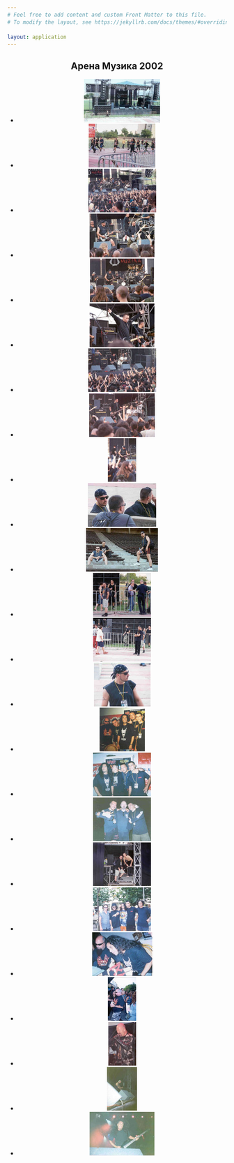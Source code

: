 ```yaml
---
# Feel free to add content and custom Front Matter to this file.
# To modify the layout, see https://jekyllrb.com/docs/themes/#overriding-theme-defaults

layout: application
---
```


<article class='gallery'>
  <header>
    <h2 class='title'>Арена Музика 2002</h2>
    <ul>
      <li>
        <a href="/uploads/gallery/arena_muzika_2002/sofia2002_01.jpg" class="lightbox" rel="lightbox"><img alt="Medium_sofia2002_01" src="/uploads/gallery/arena_muzika_2002/medium_sofia2002_01.jpg" /></a>
      </li>
      <li>
        <a href="/uploads/gallery/arena_muzika_2002/sofia2002_02.jpg" class="lightbox" rel="lightbox"><img alt="Medium_sofia2002_02" src="/uploads/gallery/arena_muzika_2002/medium_sofia2002_02.jpg" /></a>
      </li>
      <li>
        <a href="/uploads/gallery/arena_muzika_2002/sofia2002_03.jpg" class="lightbox" rel="lightbox"><img alt="Medium_sofia2002_03" src="/uploads/gallery/arena_muzika_2002/medium_sofia2002_03.jpg" /></a>
      </li>
      <li>
        <a href="/uploads/gallery/arena_muzika_2002/sofia2002_04.jpg" class="lightbox" rel="lightbox"><img alt="Medium_sofia2002_04" src="/uploads/gallery/arena_muzika_2002/medium_sofia2002_04.jpg" /></a>
      </li>
      <li>
        <a href="/uploads/gallery/arena_muzika_2002/sofia2002_05.jpg" class="lightbox" rel="lightbox"><img alt="Medium_sofia2002_05" src="/uploads/gallery/arena_muzika_2002/medium_sofia2002_05.jpg" /></a>
      </li>
      <li>
        <a href="/uploads/gallery/arena_muzika_2002/sofia2002_06.jpg" class="lightbox" rel="lightbox"><img alt="Medium_sofia2002_06" src="/uploads/gallery/arena_muzika_2002/medium_sofia2002_06.jpg" /></a>
      </li>
      <li>
        <a href="/uploads/gallery/arena_muzika_2002/sofia2002_07.jpg" class="lightbox" rel="lightbox"><img alt="Medium_sofia2002_07" src="/uploads/gallery/arena_muzika_2002/medium_sofia2002_07.jpg" /></a>
      </li>
      <li>
        <a href="/uploads/gallery/arena_muzika_2002/sofia2002_08.jpg" class="lightbox" rel="lightbox"><img alt="Medium_sofia2002_08" src="/uploads/gallery/arena_muzika_2002/medium_sofia2002_08.jpg" /></a>
      </li>
      <li>
        <a href="/uploads/gallery/arena_muzika_2002/sofia2002_09.jpg" class="lightbox" rel="lightbox"><img alt="Medium_sofia2002_09" src="/uploads/gallery/arena_muzika_2002/medium_sofia2002_09.jpg" /></a>
      </li>
      <li>
        <a href="/uploads/gallery/arena_muzika_2002/sofia2002_10.jpg" class="lightbox" rel="lightbox"><img alt="Medium_sofia2002_10" src="/uploads/gallery/arena_muzika_2002/medium_sofia2002_10.jpg" /></a>
      </li>
      <li>
        <a href="/uploads/gallery/arena_muzika_2002/sofia2002_11.jpg" class="lightbox" rel="lightbox"><img alt="Medium_sofia2002_11" src="/uploads/gallery/arena_muzika_2002/medium_sofia2002_11.jpg" /></a>
      </li>
      <li>
        <a href="/uploads/gallery/arena_muzika_2002/sofia2002_12.jpg" class="lightbox" rel="lightbox"><img alt="Medium_sofia2002_12" src="/uploads/gallery/arena_muzika_2002/medium_sofia2002_12.jpg" /></a>
      </li>
      <li>
        <a href="/uploads/gallery/arena_muzika_2002/sofia2002_13.jpg" class="lightbox" rel="lightbox"><img alt="Medium_sofia2002_13" src="/uploads/gallery/arena_muzika_2002/medium_sofia2002_13.jpg" /></a>
      </li>
      <li>
        <a href="/uploads/gallery/arena_muzika_2002/sofia2002_14.jpg" class="lightbox" rel="lightbox"><img alt="Medium_sofia2002_14" src="/uploads/gallery/arena_muzika_2002/medium_sofia2002_14.jpg" /></a>
      </li>
      <li>
        <a href="/uploads/gallery/arena_muzika_2002/sofia2002_15.jpg" class="lightbox" rel="lightbox"><img alt="Medium_sofia2002_15" src="/uploads/gallery/arena_muzika_2002/medium_sofia2002_15.jpg" /></a>
      </li>
      <li>
        <a href="/uploads/gallery/arena_muzika_2002/sofia2002_16.jpg" class="lightbox" rel="lightbox"><img alt="Medium_sofia2002_16" src="/uploads/gallery/arena_muzika_2002/medium_sofia2002_16.jpg" /></a>
      </li>
      <li>
        <a href="/uploads/gallery/arena_muzika_2002/sofia2002_17.jpg" class="lightbox" rel="lightbox"><img alt="Medium_sofia2002_17" src="/uploads/gallery/arena_muzika_2002/medium_sofia2002_17.jpg" /></a>
      </li>
      <li>
        <a href="/uploads/gallery/arena_muzika_2002/sofia2002_18.jpg" class="lightbox" rel="lightbox"><img alt="Medium_sofia2002_18" src="/uploads/gallery/arena_muzika_2002/medium_sofia2002_18.jpg" /></a>
      </li>
      <li>
        <a href="/uploads/gallery/arena_muzika_2002/sofia2002_19.jpg" class="lightbox" rel="lightbox"><img alt="Medium_sofia2002_19" src="/uploads/gallery/arena_muzika_2002/medium_sofia2002_19.jpg" /></a>
      </li>
      <li>
        <a href="/uploads/gallery/arena_muzika_2002/sofia2002_20.jpg" class="lightbox" rel="lightbox"><img alt="Medium_sofia2002_20" src="/uploads/gallery/arena_muzika_2002/medium_sofia2002_20.jpg" /></a>
      </li>
      <li>
        <a href="/uploads/gallery/arena_muzika_2002/sofia2002_21.jpg" class="lightbox" rel="lightbox"><img alt="Medium_sofia2002_21" src="/uploads/gallery/arena_muzika_2002/medium_sofia2002_21.jpg" /></a>
      </li>
      <li>
        <a href="/uploads/gallery/arena_muzika_2002/sofia2002_22.jpg" class="lightbox" rel="lightbox"><img alt="Medium_sofia2002_22" src="/uploads/gallery/arena_muzika_2002/medium_sofia2002_22.jpg" /></a>
      </li>
      <li>
        <a href="/uploads/gallery/arena_muzika_2002/sofia2002_23.jpg" class="lightbox" rel="lightbox"><img alt="Medium_sofia2002_23" src="/uploads/gallery/arena_muzika_2002/medium_sofia2002_23.jpg" /></a>
      </li>
      <li>
        <a href="/uploads/gallery/arena_muzika_2002/sofia2002_24.jpg" class="lightbox" rel="lightbox"><img alt="Medium_sofia2002_24" src="/uploads/gallery/arena_muzika_2002/medium_sofia2002_24.jpg" /></a>
      </li>
    </ul>
  </header>
</article>
